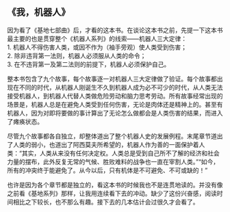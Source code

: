 ## 《我，机器人》

因为看了《基地七部曲》后，才看的这本书。在谈论这本书之前，先提一下这本书最主要的也是贯穿整个《机器人系列》的线索——机器人三大定律：  
	1. 机器人不得伤害人类，或因不作为（袖手旁观）使人类受到伤害；  
	2. 除非违背第一法则，机器人必须服从人类的命令；  
	3. 在不违背第一及第二法则的前提下，机器人必须保护自己。  

整本书包含了九个故事，每个故事逐一对机器人三大定律做了验证。每个故事都出现在不同的时代，从机器人刚诞生不久到机器人成为必不可少的时代，从人类无法接受机器人，到机器人代替人类做危险劳动和脑力思考劳动。所有故事经常出现的场景是，机器人总是在避免人类受到任何伤害，无论是肉体还是精神上的。甚至有机器人，因为对即将要做的事计算出了无论怎么做都会是人类伤害的结果，而进入了瘫痪状态。

尽管九个故事都各自独立，却整体道出了整个机器人史的发展例程。末尾章节道出了人类的弱小，也道出了阿西莫夫所希望的，机器人作为善的一面保护着人类：“其实，人类从来没有任何决定权。人类总是受到自己所不了解的经济和社会力量的摆布，此外反复无常的气候、胜败难料的战争也一直在宰割人类。”“如今，所有的冲突终于能避免了。从今以后，只有机体是不可避免、不可或缺的！”

也许是因为各个章节都是独立的，看这本书的时候我也不是连贯地读的。并没有像之前看《基地系列》那样，让我用连续看下去的冲动。缺少了这份兴奋感，阅读时间相比之下较长，也不那么有趣。接下去的几本估计会过很久才会看了。